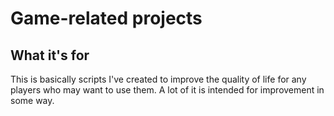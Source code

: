 # Game-related projects

## What it's for

This is basically scripts I've created to improve the quality
of life for any players who may want to use them. A lot of it
is intended for improvement in some way.
